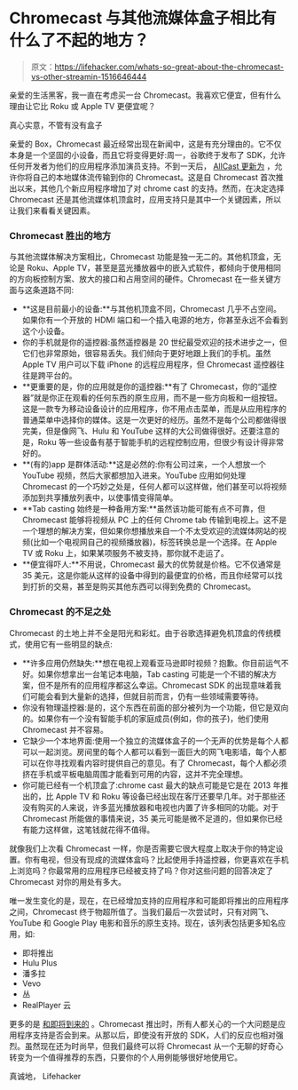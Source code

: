 # Chromecast 与其他流媒体盒子相比有什么了不起的地方？

> 原文：<https://lifehacker.com/whats-so-great-about-the-chromecast-vs-other-streamin-1516646444>

亲爱的生活黑客，我一直在考虑买一台 Chromecast。我喜欢它便宜，但有什么理由让它比 Roku 或 Apple TV 更便宜呢？



真心实意，不管有没有盒子

亲爱的 Box，Chromecast 最近经常出现在新闻中，这是有充分理由的。它不仅本身是一个坚固的小设备，而且它将变得更好:周一，谷歌终于发布了 SDK，允许任何开发者为他们的应用程序添加演员支持。不到一天后， [AllCast 更新为](https://lifehacker.com/allcast-adds-chromecast-support-streams-local-media-to-1515786497) ，允许你将自己的本地媒体流传输到你的 Chromecast。这是自 Chromecast 首次推出以来，其他几个新应用程序增加了对 chrome cast 的支持。然而，在决定选择 Chromecast 还是其他流媒体机顶盒时，应用支持只是其中一个关键因素，所以让我们来看看关键因素。

### Chromecast 胜出的地方

与其他流媒体解决方案相比，Chromecast 功能是独一无二的。其他机顶盒，无论是 Roku、Apple TV，甚至是蓝光播放器中的嵌入式软件，都倾向于使用相同的方向板控制方案、放大的接口和占用空间的硬件。Chromecast 在一些关键方面与这条道路不同:

*   **这是目前最小的设备:**与其他机顶盒不同，Chromecast 几乎不占空间。如果你有一个开放的 HDMI 端口和一个插入电源的地方，你甚至永远不会看到这个小设备。
*   你的手机就是你的遥控器:虽然遥控器是 20 世纪最受欢迎的技术进步之一，但它们也非常原始，很容易丢失。我们倾向于更好地跟上我们的手机。虽然 Apple TV 用户可以下载 iPhone 的远程应用程序，但 Chromecast 遥控器往往是跨平台的。
*   **更重要的是，你的应用就是你的遥控器:**有了 Chromecast，你的“遥控器”就是你正在观看的任何东西的原生应用，而不是一些方向板和一组按钮。这是一款专为移动设备设计的应用程序，你不用点击菜单，而是从应用程序的普通菜单中选择你的媒体。这是一次更好的经历。虽然不是每个公司都做得很完美，但是像网飞、Hulu 和 YouTube 这样的大公司做得很好。还要注意的是，Roku 等一些设备有基于智能手机的远程控制应用，但很少有设计得非常好的。
*   **(有的)app 是群体活动:**这是必然的:你有公司过来，一个人想放一个 YouTube 视频，然后大家都想加入进来。YouTube 应用如何处理 Chromecast 的一个巧妙之处是，任何人都可以这样做，他们甚至可以将视频添加到共享播放列表中，以使事情变得简单。
*   **Tab casting 始终是一种备用方案:**虽然该功能可能有点不可靠，但 Chromecast 能够将视频从 PC 上的任何 Chrome tab 传输到电视上。这不是一个理想的解决方案，但如果你想播放来自一个不太受欢迎的流媒体网站的视频(比如一个电视网自己的视频播放器)，标签转换总是一个选择。在 Apple TV 或 Roku 上，如果某项服务不被支持，那你就不走运了。
*   **便宜得吓人:**不用说，Chromecast 最大的优势就是价格。它不仅通常是 35 美元，这是你能从这样的设备中得到的最便宜的价格，而且你经常可以找到打折的交易，甚至是购买其他东西可以得到免费的 Chromecast。

### Chromecast 的不足之处

Chromecast 的土地上并不全是阳光和彩虹。由于谷歌选择避免机顶盒的传统模式，使用它有一些明显的缺点:

*   **许多应用仍然缺失:**想在电视上观看亚马逊即时视频？抱歉。你目前运气不好。如果你想拿出一台笔记本电脑，Tab casting 可能是一个不错的解决方案，但不是所有的应用程序都这么幸运。Chromecast SDK 的出现意味着我们可能会看到大量新的选择，但就目前而言，仍有一些领域需要等待。
*   你没有物理遥控器:是的，这个东西在前面的部分被列为一个功能，但它是双向的。如果你有一个没有智能手机的家庭成员(例如，你的孩子)，他们使用 Chromecast 并不容易。
*   它缺少一个本地界面:使用一个独立的流媒体盒子的一个无声的优势是每个人都可以一起浏览。房间里的每个人都可以看到一面巨大的网飞电影墙，每个人都可以在你寻找观看内容时提供自己的意见。有了 Chromecast，每个人都必须挤在手机或平板电脑周围才能看到可用的内容，这并不完全理想。
*   你可能已经有一个机顶盒了:chrome cast 最大的缺点可能是它是在 2013 年推出的，比 Apple TV 和 Roku 等设备已经出现在客厅还要早几年。对于那些还没有购买的人来说，许多蓝光播放器和电视也内置了许多相同的功能。对于 Chromecast 所能做的事情来说，35 美元可能是微不足道的，但如果你已经有能力这样做，这笔钱就花得不值得。

就像我们上次看 Chromecast 一样，你是否需要它很大程度上取决于你的特定设置。你有电视，但没有现成的流媒体盒吗？比起使用手持遥控器，你更喜欢在手机上浏览吗？你最常用的应用程序已经被支持了吗？你对这些问题的回答决定了 Chromecast 对你的用处有多大。

唯一发生变化的是，现在，在已经增加支持的应用程序和可能即将推出的应用程序之间，Chromecast 终于物超所值了。当我们最后一次尝试时，只有对网飞、YouTube 和 Google Play 电影和音乐的原生支持。现在，该列表包括更多知名应用，如:

*   即将推出
*   Hulu Plus
*   潘多拉
*   Vevo
*   丛
*   RealPlayer 云

更多的是 [和即将到来的](http://en.wikipedia.org/wiki/Chromecast#Chrome_and_mobile_apps) 。Chromecast 推出时，所有人都关心的一个大问题是应用程序支持是否会到来。从那以后，即使没有开放的 SDK，人们的反应也相对强烈。虽然现在还为时尚早，但我们最终可以将 Chromecast 从一个无聊的好奇心转变为一个值得推荐的东西，只要你的个人用例能够很好地使用它。

真诚地，
Lifehacker